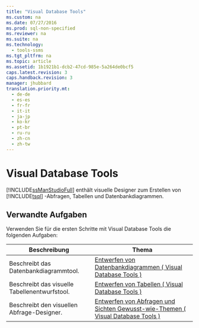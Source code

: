 ```yaml
---
title: "Visual Database Tools"
ms.custom: na
ms.date: 07/27/2016
ms.prod: sql-non-specified
ms.reviewer: na
ms.suite: na
ms.technology: 
  - tools-ssms
ms.tgt_pltfrm: na
ms.topic: article
ms.assetid: 1b1921b1-dcb2-47cd-985e-5a264de0bcf5
caps.latest.revision: 3
caps.handback.revision: 3
manager: jhubbard
translation.priority.mt: 
  - de-de
  - es-es
  - fr-fr
  - it-it
  - ja-jp
  - ko-kr
  - pt-br
  - ru-ru
  - zh-cn
  - zh-tw
---
```

# Visual Database Tools
[!INCLUDE[ssManStudioFull](../content/includes/ssManStudioFull_md.md)] enthält visuelle Designer zum Erstellen von [!INCLUDE[tsql](../content/includes/tsql_md.md)] -Abfragen, Tabellen und Datenbankdiagrammen.  
  
## Verwandte Aufgaben  
Verwenden Sie für die ersten Schritte mit Visual Database Tools die folgenden Aufgaben:  
  
|**Beschreibung**|**Thema**|  
|-------------------|-------------|  
|Beschreibt das Datenbankdiagrammtool.|[Entwerfen von Datenbankdiagrammen &#40; Visual Database Tools &#41;](../content/Design-Database-Diagrams--Visual-Database-Tools-.md)|  
|Beschreibt das visuelle Tabellenentwurfstool.|[Entwerfen von Tabellen &#40; Visual Database Tools &#41;](../content/Design-Tables--Visual-Database-Tools-.md)|  
|Beschreibt den visuellen Abfrage-Designer.|[Entwerfen von Abfragen und Sichten Gewusst-wie-Themen &#40; Visual Database Tools &#41;](../content/Design-Queries-and-Views-How-to-Topics--Visual-Database-Tools-.md)|  
  
